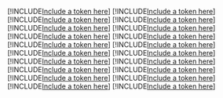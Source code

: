 [!INCLUDE[Include a token here](refs1535979120818/r1.md)]
[!INCLUDE[Include a token here](refs1535979120818/r2.md)]
[!INCLUDE[Include a token here](refs1535979120818/r3.md)]
[!INCLUDE[Include a token here](refs1535979120818/r4.md)]
[!INCLUDE[Include a token here](refs1535979120818/r5.md)]
[!INCLUDE[Include a token here](refs1535979120818/r6.md)]
[!INCLUDE[Include a token here](refs1535979120818/r7.md)]
[!INCLUDE[Include a token here](refs1535979120818/r8.md)]
[!INCLUDE[Include a token here](refs1535979120818/r9.md)]
[!INCLUDE[Include a token here](refs1535979120818/r10.md)]
[!INCLUDE[Include a token here](refs1535979120818/r11.md)]
[!INCLUDE[Include a token here](refs1535979120818/r12.md)]
[!INCLUDE[Include a token here](refs1535979120818/r13.md)]
[!INCLUDE[Include a token here](refs1535979120818/r14.md)]
[!INCLUDE[Include a token here](refs1535979120818/r15.md)]
[!INCLUDE[Include a token here](refs1535979120818/r16.md)]
[!INCLUDE[Include a token here](refs1535979120818/r17.md)]
[!INCLUDE[Include a token here](refs1535979120818/r18.md)]
[!INCLUDE[Include a token here](refs1535979120818/r19.md)]
[!INCLUDE[Include a token here](refs1535979120818/r20.md)]